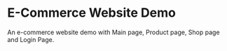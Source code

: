 # E-Commerce Website Demo
An e-commerce website demo with Main page, Product page, Shop page and Login Page.



